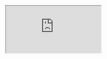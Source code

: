 <html>
  <body>
    <iframe src="https://docs.google.com/spreadsheets/d/e/2PACX-1vTw6az7TXRnv15rOBTrLafxgFtQupOLnzFDUg2zF0AQYKfxtaUSJBFHOv2NtGRdY7qYTJFmWLPFN-Gx/pubhtml?widget=true&amp;headers=false"></iframe>
  </body>
</html>
